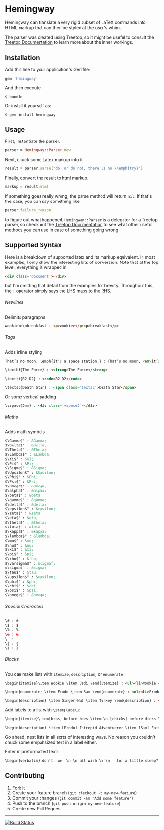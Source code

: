 # Hemingway

Hemingway can translate a very rigid subset of LaTeX commands into HTML markup that can then be styled at the user's whim. 

The parser was created using Treetop, so it might be useful to consult the [Treetop Documentation](http://treetop.rubyforge.org/syntactic_recognition.html) to learn more about the inner workings. 

## Installation

Add this line to your application's Gemfile:

```ruby
gem 'hemingway'
```

And then execute:

    $ bundle

Or install it yourself as:

    $ gem install hemingway

## Usage

First, instantiate the parser. 

```ruby
parser = Hemingway::Parser.new
```

Next, chuck some Latex markup into it. 

```ruby
result = parser.parse("do, or do not, there is no \\emph{try}")
```

Finally, convert the result to html markup. 

```ruby
markup = result.html
```

If something goes really wrong, the parse method will return `nil`. If that's the case, you can say something like

```ruby
parser.failure_reason
```

to figure out what happened. `Hemingway::Parser` is a delegator for a Treetop parser, so check out the [Treetop Documentation](http://treetop.rubyforge.org/syntactic_recognition.html) to see what other useful methods you can use in case of something going wrong. 

## Supported Syntax
Here is a breakdown of supported latex and its markup equivalent. 
In most examples, I only show the interesting bits of conversion. Note that at the
top level, everything is wrapped in 

```html
<div class='document'></div>
```    

but I'm omitting that detail from the examples for brevity. Throughout this, 
the `:` operator simply says the LHS maps to the RHS. 

###### Newlines

Delimits paragraphs

```html
wookie\n\nbreakfast : <p>wookie></p><p>breakfast</p>
```

###### Tags

Adds inline styling

```html
That’s no moon, \emph{it’s a space station.} : That’s no moon, <em>it’s a space station.</em>

\textbf{The Force} : <strong>The Force</strong>

\texttt{R2-D2} : <code>R2-D2</code>

\textsc{Death Star} : <span class='textsc'>Death Star</span>
```

Or some vertical padding

```html
\vspace{5mm} : <div class='vspace5'></div>
```

###### Maths

Adds math symbols

```html
$\Gamma$" : &Gamma;
$\Delta$" : &Delta;
$\Theta$" : &Theta;
$\Lambda$" : &Lambda;
$\Xi$" : &Xi;
$\Pi$" : &Pi;
$\Sigma$" : &Sigma;
$\Upsilon$" : &Upsilon;
$\Phi$" : &Phi;
$\Psi$" : &Psi;
$\Omega$" : &Omega;
$\alpha$" : &alpha;
$\beta$" : &beta;
$\gamma$" : &gamma;
$\delta$" : &delta;
$\epsilon$" : &epsilon;
$\zeta$" : &zeta;
$\eta$" : &eta;
$\theta$" : &theta;
$\iota$" : &iota;
$\kappa$" : &kappa;
$\lambda$" : &lambda;
$\mu$" : &mu;
$\nu$" : &nu;
$\xi$" : &xi;
$\pi$" : &pi;
$\rho$" : &rho;
$\varsigma$" : &sigmaf;
$\sigma$" : &sigma;
$\tau$" : &tau;
$\upsilon$" : &upsilon;
$\phi$" : &phi;
$\chi$" : &chi;
$\psi$" : &psi;
$\omega$" : &omega;
```


###### Special Characters

```html
\# : # 
\$ : $ 
\% : % 
\& : & 
\_ : _
\{ : {  
\} : } 
```

###### Blocks

You can make lists with `itemize`, `description`, or `enumerate`. 

```html
\begin{itemize}\item Wookie \item Jedi \end{itemize} : <ul><li>Wookie </li><li>Jedi </li></ul>

\begin{enumerate} \item Frodo \item Sam \end{enumerate} : <ol><li>Frodo </li><li>Sam </li></ol>

\begin{description} \item Ginger-Nut \item Turkey \end{description} : <dl><dd>Ginger-Nut </dd><dd>Turkey </dd></dl>
```

Add labels to a list with `\item[label]`: 

```html
\begin{itemize}\item[bros] before hoes \item \n [chicks] before dicks \end{itemize} : <ul><li><span class='list-label'>bros</span> before hoes </li><li><span class='list-label'>chicks</span> before dicks </li></ul>

\begin{description} \item [Frodo] Intrepid Adventuerer \item [Sam] Faithful Companion \end{description} : <dl><dd><dt>Frodo</dt> Intrepid Adventuerer </dd><dd><dt>Sam</dt> Faithful Companion </dd></dl>
```

Go ahead, nest lists in all sorts of interesting ways. No reason you couldn't chuck some empahsized text in a label either. 

Enter in preformatted text: 

```html
\begin{verbatim} don't  we  \n \n all wish \n \n   for a little sleep? \end{verbatim}") : <pre>don't  we  \n \n all wish \n \n   for a little sleep? </pre>
```

## Contributing

1. Fork it
2. Create your feature branch (`git checkout -b my-new-feature`)
3. Commit your changes (`git commit -am 'Add some feature'`)
4. Push to the branch (`git push origin my-new-feature`)
5. Create new Pull Request

---
[![Build Status](https://travis-ci.org/griffinmyers/hemingway.png?branch=master)](https://travis-ci.org/griffinmyers/hemingway)
